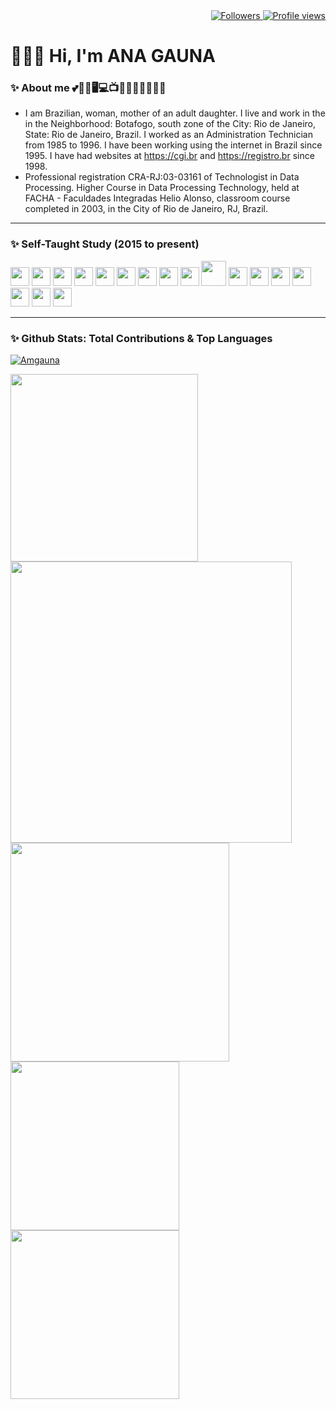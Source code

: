 <div align="right">   
<a href="https://github.com/amgauna/">
<img src="https://img.shields.io/github/followers/amgauna?label=follow&style=social&link=https://www.github.com/amgauna/" 
 title="Follow me" alt="Followers" /> 
</a> 
<a href="https://github.com/amgauna">
<img src="https://komarev.com/ghpvc/?username=amgauna&label=Profile%20views&color=0e75b6&style=flat-square&color=yellow&link=https://www.github.com/amgauna/" title="Profile views" alt="Profile views" /> 
</a>
</div>

# 👩🏻‍💻 Hi, I'm ANA GAUNA
	
### ✨ About me 💕🐶😺🖥️💻📺🎦🎸🍔🍕🌭🧁🍰
* I am Brazilian, woman, mother of an adult daughter. I live and work in the in the Neighborhood: Botafogo, south zone of the City: Rio de Janeiro, State: Rio de Janeiro, Brazil. I worked as an Administration Technician from 1985 to 1996. I have been working using the internet in Brazil since 1995. I have had websites at https://cgi.br and https://registro.br since 1998.
* Professional registration CRA-RJ:03-03161 of Technologist in Data Processing. Higher Course in Data Processing Technology, held at FACHA - Faculdades Integradas Helio Alonso, classroom course completed in 2003, in the City of Rio de Janeiro, RJ, Brazil.

---
### ✨ Self-Taught Study (2015 to present)
<div style="display: inline_block">
<img src="https://cdn.jsdelivr.net/gh/devicons/devicon/icons/vscode/vscode-original.svg" width="30" height="auto" /> 
<img src="https://cdn.jsdelivr.net/gh/devicons/devicon/icons/html5/html5-original-wordmark.svg" width="30" height="auto" />
<img src="https://cdn.jsdelivr.net/gh/devicons/devicon/icons/css3/css3-original-wordmark.svg" width="30" height="auto" />
<img src="https://cdn.jsdelivr.net/gh/devicons/devicon/icons/javascript/javascript-original.svg" width="30" height="auto" /> 
<img src="https://cdn.jsdelivr.net/gh/devicons/devicon/icons/jquery/jquery-original.svg" width="30" height="auto" /> 
<img src="https://cdn.jsdelivr.net/gh/devicons/devicon/icons/nodejs/nodejs-original.svg" width="30" height="auto" />
<img src="https://cdn.jsdelivr.net/gh/devicons/devicon/icons/react/react-original.svg" width="30" height="auto" />  
<img src="https://cdn.jsdelivr.net/gh/devicons/devicon/icons/angularjs/angularjs-original.svg" width="30" height="auto" />  
<img src="https://cdn.jsdelivr.net/gh/devicons/devicon/icons/vuejs/vuejs-original.svg" width="30" height="auto" /> 
<img src="https://cdn.jsdelivr.net/gh/devicons/devicon/icons/php/php-original.svg" width="40" height="auto" />
<img src="https://cdn.jsdelivr.net/gh/devicons/devicon/icons/typescript/typescript-original.svg" width="30" height="auto" />  
<img src="https://cdn.jsdelivr.net/gh/devicons/devicon/icons/mysql/mysql-original.svg" width="30" height="auto" />
<img src="https://cdn.jsdelivr.net/gh/devicons/devicon/icons/java/java-original.svg" width="30" height="auto" />
<img src="https://cdn.jsdelivr.net/gh/devicons/devicon/icons/python/python-original.svg"  width="30" height="auto" />	
<img src="https://cdn.jsdelivr.net/gh/devicons/devicon/icons/c/c-original.svg" width="30" height="auto" />  	
<img src="https://cdn.jsdelivr.net/gh/devicons/devicon/icons/cplusplus/cplusplus-original.svg" width="30" height="auto" />
<img src="https://cdn.jsdelivr.net/gh/devicons/devicon/icons/csharp/csharp-original.svg" width="30" height="auto" />  
</div>

---
### ✨ Github Stats: Total Contributions & Top Languages

<p align="left"> <a href="https://github.com/ryo-ma/github-profile-trophy"><img src="https://github-profile-trophy.vercel.app/?username=amgauna&theme=default" alt="Amgauna" /></a> </p>

<div class="top-center"> 
<a href="https://github.com/amgauna/github-readme-stats" align="left" />
<img width="300" height="auto" src="https://github-profile-summary-cards.vercel.app/api/cards/stats?&langs_count=30&username=amgauna&theme=default" /> 
</a>
<a href="https://github.com/amgauna/github-readme-stats" align="right" />
<img width="450" height="auto" src="https://github-readme-streak-stats.herokuapp.com/?user=amgauna&theme=default" /> </a> 
</div>

<div class="top-left"> 
<a href="https://github.com/amgauna/github-readme-stats" />
<img width="350" height="auto" align="left" src="https://github-readme-stats.vercel.app/api/top-langs?username=amgauna&layout=compact&langs_count=30&card_width=350" /> </a>
</div>

<div class="top-right">
<a href="https://github.com/amgauna/github-readme-stats" />
<img width="270" height="auto" align="top" src="https://github-profile-summary-cards.vercel.app/api/cards/repos-per-language?&username=amgauna&langs_count=30&theme=default" /> </a>
</div>

<div class="top-right"> 
<a href="https://github.com/amgauna/github-readme-stats" />
<img width="270" height="auto" align="top" src="https://github-profile-summary-cards.vercel.app/api/cards/most-commit-language?&username=amgauna&langs_count=30&theme=default" /> </a>
</div> 
